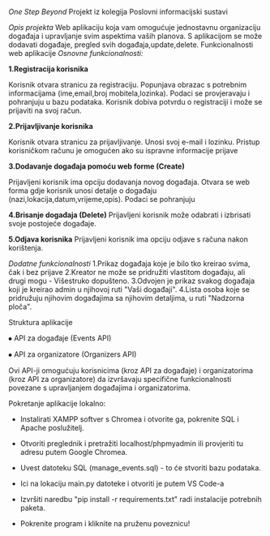 *One Step Beyond*
Projekt iz kolegija Poslovni informacijski sustavi

*Opis projekta*
Web aplikaciju koja vam omogućuje jednostavnu organizaciju događaja i upravljanje svim aspektima vaših planova. S aplikacijom se može dodavati događaje, pregled svih događaja,update,delete.
Funkcionalnosti web aplikacije
*Osnovne funkcionalnosti:*

**1.Registracija korisnika**

Korisnik otvara stranicu za registraciju.
Popunjava obrazac s potrebnim informacijama (ime,email,broj mobitela,lozinka).
Podaci se provjeravaju i pohranjuju u bazu podataka.
Korisnik dobiva potvrdu o registraciji i može se prijaviti na svoj račun.

**2.Prijavljivanje korisnika**

Korisnik otvara stranicu za prijavljivanje.
Unosi svoj e-mail i lozinku.
Pristup korisničkom računu je omogućen ako su ispravne informacije prijave

**3.Dodavanje događaja pomoću web forme (Create)**

Prijavljeni korisnik ima opciju dodavanja novog događaja.
Otvara se web forma gdje korisnik unosi detalje o događaju (nazi,lokacija,datum,vrijeme,opis).
Podaci se pohranjuju 

**4.Brisanje događaja (Delete)**
Prijavljeni korisnik može odabrati i izbrisati svoje postojeće događaje.

**5.Odjava korisnika**
Prijavljeni korisnik ima opciju odjave s računa nakon korištenja.

*Dodatne funkcionalnosti*
1.Prikaz događaja koje je bilo tko kreirao svima, čak i bez prijave
2.Kreator ne može se pridružiti vlastitom događaju, ali drugi mogu - Višestruko dopušteno.
3.Odvojen je prikaz svakog događaja koji je kreirao admin u njihovoj ruti "Vaši događaji".
4.Lista osoba koje se pridružuju njihovim događajima sa njihovim detaljima, u ruti "Nadzorna ploča".

Struktura aplikacije

⦁	API za događaje (Events API)

⦁	API za organizatore (Organizers API)

Ovi API-ji omogućuju korisnicima (kroz API za događaje) i organizatorima (kroz API za organizatore) da izvršavaju specifične funkcionalnosti povezane s upravljanjem događajima i organizatorima. 

Pokretanje aplikacije lokalno:

- Instalirati XAMPP softver s Chromea i otvorite ga, pokrenite SQL i Apache poslužitelj.

- Otvoriti preglednik i pretražiti localhost/phpmyadmin ili provjeriti tu adresu putem Google Chromea.

- Uvest datoteku SQL (manage_events.sql) - to će stvoriti bazu podataka.

- Ici na lokaciju main.py datoteke i otvoriti je putem VS Code-a 

- Izvršiti naredbu "pip install -r requirements.txt" radi instalacije potrebnih paketa.

- Pokrenite program i kliknite na pruženu poveznicu! 
